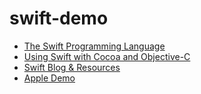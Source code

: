 swift-demo
==========  


* [The Swift Programming Language](https://developer.apple.com/library/prerelease/ios/documentation/Swift/Conceptual/Swift_Programming_Language/GuidedTour.html#//apple_ref/doc/uid/TP40014097-CH2)  
* [Using Swift with Cocoa and Objective-C](https://developer.apple.com/library/prerelease/ios/documentation/swift/conceptual/buildingcocoaapps/index.html)  
* [Swift Blog & Resources](https://developer.apple.com/swift/blog/)  
* [Apple Demo](https://developer.apple.com/library/prerelease/ios/samplecode/UICatalog/Introduction/Intro.html)  
